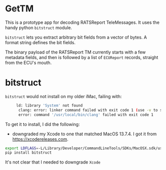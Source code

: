 # GetTM

This is a prototype app for decoding RATSReport TeleMessages. It uses
the handy python `bitstruct` module.

`bitstruct` lets you extract arbitrary bit fields from a vector
of bytes. A format string defines the bit fields.

The binary payload of the RATSReport TM currently starts with a few
metadata fields, and then is followed by a list of `ECUReport` records,
straight from the ECU's mouth.

# bitstruct

`bitstruct` would not install on my older iMac, failing with:
```sh
     ld: library 'System' not found
      clang: error: linker command failed with exit code 1 (use -v to see invocation)
      error: command '/usr/local/bin/clang' failed with exit code 1

```

To get it to install, I did the following:
- downgraded my Xcode to one that matched
  MacOS 13.7.4. I got it from https://xcodereleases.com.
```sh
export LDFLAGS=-L/Library/Developer/CommandLineTools/SDKs/MacOSX.sdk/usr/lib
pip install bitstruct
```

It's not clear that I needed to downgrade `Xcode`
